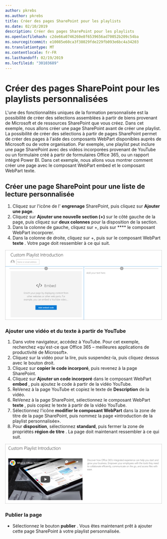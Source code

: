 ```yaml
---
author: pkrebs
ms.author: pkrebs
title: Créer des pages SharePoint pour les playlists
ms.date: 02/10/2019
description: Créer des pages SharePoint pour les playlists
ms.openlocfilehash: c2de66a0746260e8f6539656ad70052b209c54ba
ms.sourcegitcommit: e10085e60ca3f38029fde229fb093e6bc4a34203
ms.translationtype: MT
ms.contentlocale: fr-FR
ms.lasthandoff: 02/19/2019
ms.locfileid: "30103689"
---
```

# <a name="create-sharepoint-pages-for-custom-playlists"></a>Créer des pages SharePoint pour les playlists personnalisées

L'une des fonctionnalités uniques de la formation personnalisée est la possibilité de créer des sélections assemblées à partir de biens provenant de Microsoft et de ressources SharePoint que vous créez. Dans cet exemple, nous allons créer une page SharePoint avant de créer une playlist. La possibilité de créer des sélections à partir de pages SharePoint permet de créer des pages à l'aide des composants WebPart disponibles auprès de Microsoft ou de votre organisation. Par exemple, une playlist peut inclure une page SharePoint avec des vidéos incorporées provenant de YouTube ou un formulaire créé à partir de formulaires Office 365, ou un rapport intégré Power BI. Dans cet exemple, nous allons vous montrer comment créer une page avec le composant WebPart embed et le composant WebPart texte.  

## <a name="create-a-sharepoint-page-for-a-custom-playlist"></a>Créer une page SharePoint pour une liste de lecture personnalisée

1. Cliquez sur l'icône de l' **engrenage** SharePoint, puis cliquez sur **Ajouter une page**.
2. Cliquez sur **Ajouter une nouvelle section (+)** sur le côté gauche de la page, puis cliquez sur **deux colonnes** pour la disposition de la section.
3. Dans la colonne de gauche, cliquez sur +, puis sur **** le composant WebPart incorporer. 
4. Dans la colonne de droite, cliquez sur +, puis sur le composant WebPart **texte** . Votre page doit ressembler à ce qui suit.

![CG-pagenewstart. png](media/cg-pagenewstart.png)

### <a name="add-a-video-and-text-from-youtube"></a>Ajouter une vidéo et du texte à partir de YouTube

1. Dans votre navigateur, accédez à YouTube. Pour cet exemple, recherchez «qu'est-ce que Office 365 – meilleures applications de productivité de Microsoft».
2. Cliquez sur la vidéo pour la lire, puis suspendez-la, puis cliquez dessus avec le bouton droit. 
3. Cliquez sur **copier le code incorporé**, puis revenez à la page SharePoint. 
4. Cliquez sur **Ajouter un code incorporé** dans le composant WebPart **embed** , puis ajoutez le code à partir de la vidéo YouTube.
5. ReVenez à la page YouTube et copiez le texte de **Description** de la vidéo. 
6. ReVenez à la page SharePoint, sélectionnez le composant WebPart **texte** , puis copiez le texte à partir de la vidéo YouTube.
7. Sélectionnez l'icône **modifier le composant WebPart** dans la zone de titre de la page SharePoint, puis nommez la page «introduction de la playlist personnalisée». 
8. Pour **disposition**, sélectionnez **standard**, puis fermer la zone de propriétés **région de titre** . La page doit maintenant ressembler à ce qui suit. 

![CG-pagenewfinish. png](media/cg-pagenewfinish.png)

### <a name="publish-the-page"></a>Publier la page

- Sélectionnez le bouton **publier** . Vous êtes maintenant prêt à ajouter cette page SharePoint à votre playlist personnalisée. 